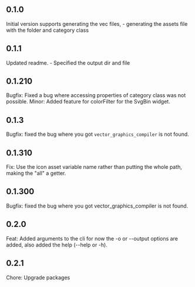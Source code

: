 ## 0.1.0
Initial version supports generating the vec files,
    - generating the assets file with the folder and category class

## 0.1.1
Updated readme.
    - Specified the output dir and file

## 0.1.210
Bugfix: Fixed a bug where accessing properties of category class was not possible.
Minor: Added feature for colorFilter for the SvgBin widget.

## 0.1.3 
Bugfix: fixed the bug where you got `vector_graphics_compiler` is not found.

## 0.1.310
Fix: Use the icon asset variable name rather than putting the whole path, making the "all" a getter.

## 0.1.300
Bugfix: fixed the bug where you got vector_graphics_compiler is not found.

## 0.2.0
Feat: Added arguments to the cli for now the -o or --output options are added, also added the help (--help or -h).

## 0.2.1
Chore: Upgrade packages
